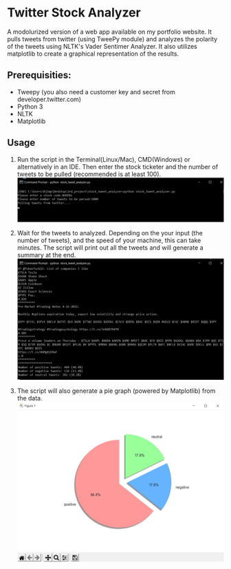 # Twitter Stock Analyzer
A modolurized version of a web app available on my portfolio website. It pulls tweets from twitter (using TweePy module) and analyzes the polarity of the tweets using NLTK's Vader Sentimer Analyzer. It also utilizes matplotlib to create a graphical representation of the results.

## Prerequisities:
* Tweepy (you also need a customer key and secret from  developer.twitter.com)
* Python 3
* NLTK
* Matplotlib

## Usage

1. Run the script in the Terminal(Linux/Mac), CMD(Windows) or alternatively in an IDE. Then enter the stock ticketer and the number of tweets to be pulled (recommended is at least 100).
![](https://github.com/rjimpervious/twitter_stock_analyzer/blob/main/images/pic_1.png)

2. Wait for the tweets to analyzed. Depending on the your input (the number of tweets), and the speed of your machine, this can take minutes. The script will print out all the tweets and will generate a summary at the end.
![](https://github.com/rjimpervious/twitter_stock_analyzer/blob/main/images/pic2.png)

3. The script will also generate a pie graph (powered by Matplotlib) from the data.
![](https://github.com/rjimpervious/twitter_stock_analyzer/blob/main/images/pic3.png)


